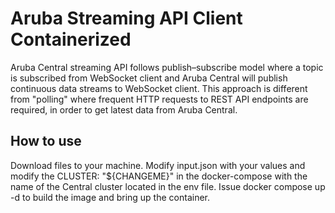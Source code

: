 # Aruba Streaming API Client Containerized

Aruba Central streaming API follows publish–subscribe model where a topic is subscribed from WebSocket client and Aruba Central will publish continuous data streams to WebSocket client. This approach is different from "polling" where frequent HTTP requests to REST API endpoints are required, in order to get latest data from Aruba Central.

## How to use
Download files to your machine. Modify input.json with your values and modify the CLUSTER: "${CHANGEME}" in the docker-compose with the name of the Central cluster located in the env file. Issue docker compose up -d to build the image and bring up the container.
